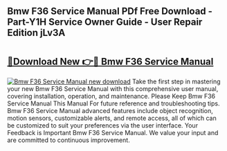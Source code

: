 ## Bmw F36 Service Manual PDf Free Download - Part-Y1H Service Owner Guide - User Repair Edition jLv3A

# <h2><a href="http://cf17856.oget.top/?id=Bmw+F36+Service+Manual">🔗Download New 👉🔴 Bmw F36 Service Manual</a></h2>

[![Bmw F36 Service Manual new download](https://i.imgur.com/5g1atiW.png)](http://cf17856.oget.top/?id=Bmw+F36+Service+Manual)
Take the first step in mastering your new Bmw F36 Service Manual with this comprehensive user manual, covering installation, operation, and maintenance. Please Keep Bmw F36 Service Manual This Manual For future reference and troubleshooting tips. Bmw F36 Service Manual advanced features include object recognition, motion sensors, customizable alerts, and remote access, all of which can be customized to suit your preferences via the user interface. Your Feedback is Important Bmw F36 Service Manual. We value your input and are committed to continuous improvement.
